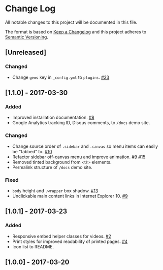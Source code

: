 # Change Log

All notable changes to this project will be documented in this file.

The format is based on [Keep a Changelog](http://keepachangelog.com/)
and this project adheres to [Semantic Versioning](http://semver.org/).

## [Unreleased]
### Changed
- Change `gems` key in `_config.yml` to `plugins`. [#23](https://github.com/mmistakes/jekyll-theme-basically-basic/pull/23)

## [1.1.0] - 2017-03-30
### Added
- Improved installation documentation. [#8](https://github.com/mmistakes/jekyll-theme-basically-basic/issues/8)
- Google Analytics tracking ID, Disqus comments, to `/docs` demo site.

### Changed
- Change source order of `.sidebar` and `.canvas` so menu items can easily be "tabbed" to. [#10](https://github.com/mmistakes/jekyll-theme-basically-basic/issues/10)
- Refactor sidebar off-canvas menu and improve animation. [#9](https://github.com/mmistakes/jekyll-theme-basically-basic/issues/9) [#15](https://github.com/mmistakes/jekyll-theme-basically-basic/issues/15)
- Removed tinted background from `<th>` elements.
- Permalink structure of `/docs` demo site.

### Fixed
- `body` height and `.wrapper` box shadow. [#13](https://github.com/mmistakes/jekyll-theme-basically-basic/issues/13)
- Unclickable main content links in Internet Explorer 10. [#9](https://github.com/mmistakes/jekyll-theme-basically-basic/issues/9)

## [1.0.1] - 2017-03-23
### Added
- Responsive embed helper classes for videos. [#2](https://github.com/mmistakes/jekyll-theme-basically-basic/issues/2)
- Print styles for improved readability of printed pages. [#4](https://github.com/mmistakes/jekyll-theme-basically-basic/pull/4)
- Icon list to README.

## [1.0.0] - 2017-03-20
